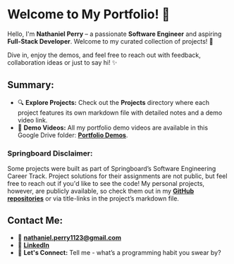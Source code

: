# Welcome to My Portfolio! 👋

Hello, I'm **Nathaniel Perry** – a passionate **Software Engineer** and aspiring **Full-Stack Developer**. Welcome to my curated collection of projects! 🚀

Dive in, enjoy the demos, and feel free to reach out with feedback, collaboration ideas or just to say hi! ✨

## Summary:

- 🔍 **Explore Projects:** Check out the **Projects** directory where each project features its own markdown file with detailed notes and a demo video link.
- 🎥 **Demo Videos:** All my portfolio demo videos are available in this Google Drive folder: **[Portfolio Demos](https://drive.google.com/drive/folders/1qrpljgr2T5PQL8Llyx-HrsRQaWo9behY?usp=drive_link)**.

### Springboard Disclaimer:

Some projects were built as part of Springboard’s Software Engineering Career Track. Project solutions for their assignments are not public, but feel free to reach out if you'd like to see the code! My personal projects, however, are publicly available, so check them out in my **[GitHub repositories](https://github.com/natep1123?tab=repositories)** or via title-links in the project’s markdown file.

## Contact Me:

- 📧 **[nathaniel.perry1123@gmail.com](mailto:nathaniel.perry1123@gmail.com)**
- 🔗 **[LinkedIn](https://www.linkedin.com/in/nathaniel-perry-646bb4326)**
- 💬 **Let's Connect:** Tell me - what’s a programming habit you swear by?

